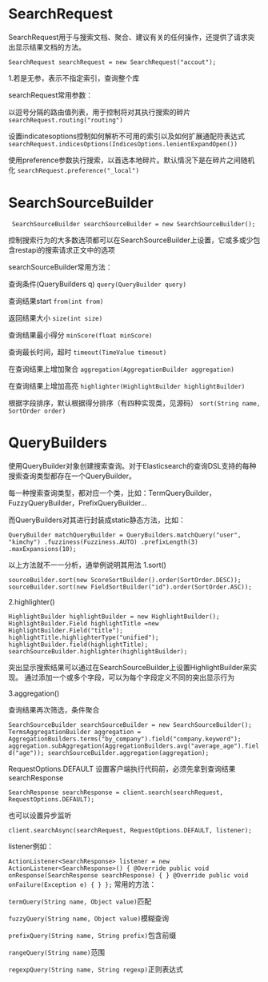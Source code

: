 # SearchRequest

SearchRequest用于与搜索文档、聚合、建议有关的任何操作，还提供了请求突出显示结果文档的方法。 

`SearchRequest searchRequest = new SearchRequest("accout");`

1.若是无参，表示不指定索引，查询整个库

searchRequest常用参数：



以逗号分隔的路由值列表，用于控制将对其执行搜索的碎片 
`searchRequest.routing("routing")`

设置indicatesoptions控制如何解析不可用的索引以及如何扩展通配符表达式
`searchRequest.indicesOptions(IndicesOptions.lenientExpandOpen())`

使用preference参数执行搜索，以首选本地碎片。默认情况下是在碎片之间随机化
`searchRequest.preference("_local")`

# SearchSourceBuilder

` SearchSourceBuilder searchSourceBuilder = new SearchSourceBuilder();`

控制搜索行为的大多数选项都可以在SearchSourceBuilder上设置，它或多或少包含restapi的搜索请求正文中的选项

searchSourceBuilder常用方法：

查询条件(QueryBuilders q)
`query(QueryBuilder query)`

查询结果start
`from(int from)`

返回结果大小
`size(int size)`

查询结果最小得分
`minScore(float minScore)`

查询最长时间，超时
`timeout(TimeValue timeout)`

在查询结果上增加聚合
`aggregation(AggregationBuilder aggregation)`

在查询结果上增加高亮
`highlighter(HighlightBuilder highlightBuilder)`

根据字段排序，默认根据得分排序（有四种实现类，见源码）
`sort(String name, SortOrder order)`

# QueryBuilders

使用QueryBuilder对象创建搜索查询。对于Elasticsearch的查询DSL支持的每种搜索查询类型都存在一个QueryBuilder。

每一种搜索查询类型，都对应一个类，比如：TermQueryBuilder，FuzzyQueryBuilder，PrefixQueryBuilder...

而QueryBuilders对其进行封装成static静态方法，比如：

`QueryBuilder matchQueryBuilder = QueryBuilders.matchQuery("user", "kimchy")
                                                 .fuzziness(Fuzziness.AUTO)
                                                 .prefixLength(3)
                                                 .maxExpansions(10);`
                                                 
以上方法就不一一分析，通举例说明其用法
1.sort()

`sourceBuilder.sort(new ScoreSortBuilder().order(SortOrder.DESC)); 
sourceBuilder.sort(new FieldSortBuilder("id").order(SortOrder.ASC)); ` 

2.highlighter()

`HighlightBuilder highlightBuilder = new HighlightBuilder(); 
HighlightBuilder.Field highlightTitle =new HighlightBuilder.Field("title"); 
highlightTitle.highlighterType("unified");  
highlightBuilder.field(highlightTitle);
searchSourceBuilder.highlighter(highlightBuilder);`

突出显示搜索结果可以通过在SearchSourceBuilder上设置HighlightBuilder来实现。
通过添加一个或多个字段，可以为每个字段定义不同的突出显示行为

3.aggregation()

查询结果再次筛选，条件聚合

`SearchSourceBuilder searchSourceBuilder = new SearchSourceBuilder();
TermsAggregationBuilder aggregation = AggregationBuilders.terms("by_company").field("company.keyword");
aggregation.subAggregation(AggregationBuilders.avg("average_age").field("age"));
searchSourceBuilder.aggregation(aggregation);
`


RequestOptions.DEFAULT
设置客户端执行代码前，必须先拿到查询结果searchResponse

`SearchResponse searchResponse = client.search(searchRequest, RequestOptions.DEFAULT);`

也可以设置异步监听

`client.searchAsync(searchRequest, RequestOptions.DEFAULT, listener);`

listener例如：

`ActionListener<SearchResponse> listener = new ActionListener<SearchResponse>() {
    @Override
    public void onResponse(SearchResponse searchResponse) {
    }
    @Override
    public void onFailure(Exception e) {
    }
};`
常用的方法：

`termQuery(String name, Object value)`匹配

`fuzzyQuery(String name, Object value)`模糊查询

`prefixQuery(String name, String prefix)`包含前缀

`rangeQuery(String name)`范围

`regexpQuery(String name, String regexp)`正则表达式










 
